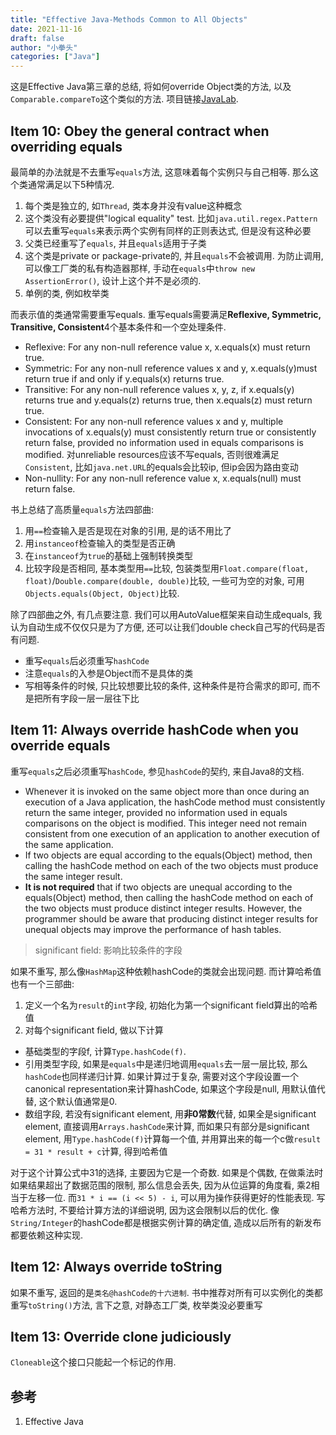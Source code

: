 ```yaml
---
title: "Effective Java-Methods Common to All Objects"
date: 2021-11-16
draft: false
author: "小拳头"
categories: ["Java"]
---
```


这是Effective Java第三章的总结, 将如何override Object类的方法, 以及`Comparable.compareTo`这个类似的方法. 项目链接[JavaLab](https://github.com/huanruiz/JavaLab).

## Item 10: Obey the general contract when overriding equals
最简单的办法就是不去重写`equals`方法, 这意味着每个实例只与自己相等. 那么这个类通常满足以下5种情况.
1. 每个类是独立的, 如`Thread`, 类本身并没有value这种概念
2. 这个类没有必要提供"logical equality" test. 比如`java.util.regex.Pattern`可以去重写`equals`来表示两个实例有同样的正则表达式, 但是没有这种必要
3. 父类已经重写了`equals`, 并且`equals`适用于子类
4. 这个类是private or package-private的, 并且`equals`不会被调用. 为防止调用, 可以像工厂类的私有构造器那样, 手动在`equals`中`throw new AssertionError()`, 设计上这个并不是必须的.
5. 单例的类, 例如枚举类

而表示值的类通常需要重写equals. 重写equals需要满足**Reflexive, Symmetric, Transitive, Consistent**4个基本条件和一个空处理条件. 
- Reflexive: For any non-null reference value x, x.equals(x) must return true.
- Symmetric: For any non-null reference values x and y, x.equals(y)must return true if and only if y.equals(x) returns true.
- Transitive: For any non-null reference values x, y, z, if x.equals(y) returns true and y.equals(z) returns true, then x.equals(z) must return true.
- Consistent: For any non-null reference values x and y, multiple invocations of x.equals(y) must consistently return true or consistently return false, provided no information used in equals comparisons is modified. 对unreliable resources应该不写equals, 否则很难满足`Consistent`, 比如`java.net.URL`的equals会比较ip, 但ip会因为路由变动
- Non-nullity: For any non-null reference value x, x.equals(null) must return false. 

书上总结了高质量`equals`方法四部曲:
1. 用`==`检查输入是否是现在对象的引用, 是的话不用比了
2. 用`instanceof`检查输入的类型是否正确
3. 在`instanceof`为`true`的基础上强制转换类型
4. 比较字段是否相同, 基本类型用`==`比较, 包装类型用`Float.compare(float, float)`/`Double.compare(double, double)`比较, 一些可为空的对象, 可用`Objects.equals(Object, Object)`比较. 

除了四部曲之外, 有几点要注意. 我们可以用AutoValue框架来自动生成equals, 我认为自动生成不仅仅只是为了方便, 还可以让我们double check自己写的代码是否有问题.
- 重写`equals`后必须重写`hashCode`
- 注意`equals`的入参是Object而不是具体的类
- 写相等条件的时候, 只比较想要比较的条件, 这种条件是符合需求的即可, 而不是把所有字段一层一层往下比

## Item 11: Always override hashCode when you override equals
重写`equals`之后必须重写`hashCode`, 参见`hashCode`的契约, 来自Java8的文档.
- Whenever it is invoked on the same object more than once during an execution of a Java application, the hashCode method must consistently return the same integer, provided no information used in equals comparisons on the object is modified. This integer need not remain consistent from one execution of an application to another execution of the same application.
- If two objects are equal according to the equals(Object) method, then calling the hashCode method on each of the two objects must produce the same integer result.
- **It is not required** that if two objects are unequal according to the equals(Object) method, then calling the hashCode method on each of the two objects must produce distinct integer results. However, the programmer should be aware that producing distinct integer results for unequal objects may improve the performance of hash tables.

> significant field: 影响比较条件的字段

如果不重写, 那么像`HashMap`这种依赖hashCode的类就会出现问题. 而计算哈希值也有一个三部曲:
1. 定义一个名为`result`的`int`字段, 初始化为第一个significant field算出的哈希值
2. 对每个significant field, 做以下计算

- 基础类型的字段f, 计算`Type.hashCode(f)`. 
- 引用类型字段, 如果是`equals`中是递归地调用`equals`去一层一层比较, 那么`hashCode`也同样递归计算. 如果计算过于复杂, 需要对这个字段设置一个canonical representation来计算hashCode, 如果这个字段是null, 用默认值代替, 这个默认值通常是0. 
- 数组字段, 若没有significant element, 用**非0常数**代替, 如果全是significant element, 直接调用`Arrays.hashCode`来计算, 而如果只有部分是significant element, 用`Type.hashCode(f)`计算每一个值, 并用算出来的每一个c做`result = 31 * result + c`计算, 得到哈希值

对于这个计算公式中31的选择, 主要因为它是一个奇数. 如果是个偶数, 在做乘法时如果结果超出了数据范围的限制, 那么信息会丢失, 因为从位运算的角度看, 乘2相当于左移一位. 而`31 * i == (i << 5) - i`, 可以用为操作获得更好的性能表现. 写哈希方法时, 不要给计算方法的详细说明, 因为这会限制以后的优化. 像`String/Integer`的hashCode都是根据实例计算的确定值, 造成以后所有的新发布都要依赖这种实现.

## Item 12: Always override toString
如果不重写, 返回的是`类名@hashCode的十六进制`. 书中推荐对所有可以实例化的类都重写`toString()`方法, 言下之意, 对静态工厂类, 枚举类没必要重写

## Item 13: Override clone judiciously
`Cloneable`这个接口只能起一个标记的作用. 

## 参考
1. Effective Java